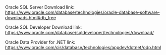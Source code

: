 Oracle SQL Server Download link: https://www.oracle.com/database/technologies/oracle-database-software-downloads.html#db_free

Oracle SQL Developer Download link: https://www.oracle.com/database/sqldeveloper/technologies/download/

Oracle Data Provider for .NET link: https://www.oracle.com/cis/database/technologies/appdev/dotnet/odp.html